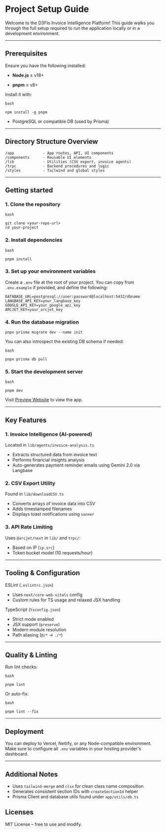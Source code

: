 # Project Setup Guide

Welcome to the D3Flo Invoice Intelligence Platform! This guide walks you through the full setup required to run the application locally or in a development environment.

--- 
## Prerequisites
Ensure you have the following installed:

*  **Node.js** ≥ v18+

*  **pnpm** ≥ v8+

Install it with:
```
bash 

npm install -g pnpm
```

* PostgreSQL or compatible DB (used by Prisma)
---
## Directory Structure Overview

```
/app             - App routes, API, UI components
/components      - Reusable UI elements
/lib             - Utilities (CSV export, invoice agents)
/trpc            - Backend procedures and logic
/styles          - Tailwind and global styles
```
---

## Getting started
### 1. Clone the repository
```
bash 

git clone <your-repo-url>
cd your-project
```
### 2. Install dependencies
```
bash

pnpm install
```
### 3. Set up your environment variables
Create a `.env` file at the root of your project. You can copy from `.env.example` if provided, and define the following:
```
DATABASE_URL=postgresql://user:password@localhost:5432/dbname
LANGBASE_API_KEY=your_langbase_key
GOOGLE_API_KEY=your_google_api_key
ARCJET_KEY=your_arcjet_key
```
### 4. Run the database migration
```
pnpx prisma migrate dev --name init
```
You can also introspect the existing DB schema if needed:
```
bash

pnpx prisma db pull
```
### 5. Start the development server
```
bash

pnpm dev
```

Visit [Preview Website](http://localhost:3000) to view the app.

---

## Key Features
### 1. Invoice Intelligence (AI-powered)
Located in `lib/agents/invoice-analysis.ts`

* Extracts structured data from invoice text
* Performs financial insights analysis
* Auto-generates payment reminder emails using Gemini 2.0 via Langbase

### 2. CSV Export Utility
Found in `lib/downloadCSV.ts`

* Converts arrays of invoice data into CSV
* Adds timestamped filenames
* Displays toast notifications using `sonner`

### 3. API Rate Limiting
Uses `@arcjet/next` in `lib/` and `trpc/`:
* Based on IP (`ip.src`)
* Token bucket model (10 requests/hour)

---
## Tooling & Configuration
ESLint (`.eslintrc.json`)
* Uses `next/core-web-vitals` config
* Custom rules for TS usage and relaxed JSX handling

TypeScript (`tsconfig.json`)
* Strict mode enabled
* JSX support (`preserve`)
* Modern module resolution
* Path aliasing (`@/*` → `./*`)

---
## Quality & Linting
Run lint checks:
```
bash

pnpm lint
```

Or auto-fix:
```
bash

pnpm lint --fix
```

---
## Deployment

You can deploy to Vercel, Netlify, or any Node-compatible environment. Make sure to configure all `.env` variables in your hosting provider's dashboard.

---

## Additional Notes
* Uses `tailwind-merge` and `clsx` for clean class name composition
* Generates consistent section IDs with `createSectionId` helper
* Prisma Client and database utils found under `app/utils/db.ts`

## Licenses
MIT License – free to use and modify.